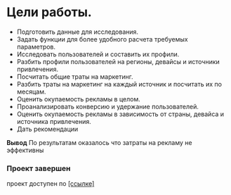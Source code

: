 # Цели работы. 
* Подготовить данные для исследования.
* Задать функции для более удобного расчета требуемых параметров.
* Исследовать пользователей и составить их профили. 
* Разбить профили пользователей на регионы, девайсы и источники привлечения.
* Посчитать общие траты на маркетинг.
* Разбить траты на маркетинг на каждый источник и посчитать их по месяцам.
* Оценить окупаемость рекламы в целом. 
* Проанализировать конверсию и удержание пользователей.
* Оценить окупаемость рекламы в зависимость от страны, девайса и источника привлечения.
* Дать рекомендации 
 


**Вывод** По результатам оказалось что затраты на рекламу не эффективны

### Проект завершен

проект доступен по [[ссылке]](https://nbviewer.org/github/Sergey-Tischenko/data_analysis/blob/6b5fb2a0e1768a00fda5bd52da61585fc36053ee/cohort_analysis/cohort_analysis.ipynb)
